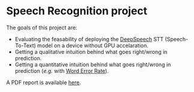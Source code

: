 # Speech Recognition project

The goals of this project are:
- Evaluating the feasability of deploying the [DeepSpeech](https://github.com/mozilla/DeepSpeech) STT (Speech-To-Text) model on a device without GPU accelaration.
- Getting a qualitative intuition behind what goes right/wrong in prediction.
- Getting a quantitative intuition behind what goes right/wrong in prediction (*e.g.* with [Word Error Rate](https://en.wikipedia.org/wiki/Word_error_rate)).

A PDF report is available [here](https://github.com/jorislimonier/speech-recognition/blob/main/report/main.pdf).
